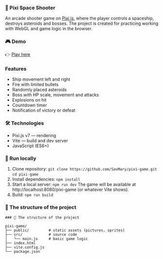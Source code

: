 ### 🚀 Pixi Space Shooter
An arcade shooter game on [Pixi.js](https://pixijs.com/), where the player controls a spaceship, destroys asteroids and bosses.
The project is created for practicing working with WebGL and game logic in the browser.

### 🎮 Demo
👉 [Play here](https://savmary.github.io/pixi-game/)

### Features

- Ship movement left and right
- Fire with limited bullets
- Randomly placed asteroids
- Boss with HP scale, movement and attacks
- Explosions on hit
- Countdown timer
- Notification of victory or defeat

### 🛠️ Technologies

- Pixi.js v7 — rendering
- Vite — build and dev server
- JavaScript (ES6+)

### 🚀 Run locally
1. Clone repository:
`git clone https://github.com/SavMary/pixi-game.git`
`cd pixi-game`
2. Install dependencies:
`npm install`
3. Start a local server:
`npm run dev`
The game will be available at http://localhost:8080/pixi-game (or whatever Vite shows).
4. Build:
   `npm run build`
   
### 📂 The structure of the project
```
### 📂 The structure of the project

pixi-game/
├── public/         # static assets (pictures, sprites)
├── src/            # source code
│   └── main.js     # basic game logic
├── index.html
├── vite.config.js
└── package.json
```


